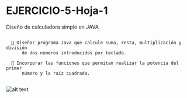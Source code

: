 # EJERCICIO-5-Hoja-1
Diseño de calculadora simple en JAVA


 ```
 
   🔴 Diseñar programa Java que calcule suma, resta, multiplicación y división 
       de dos números introducidos por teclado. 
 
   🔴 Incorporar las funciones que permitan realizar la potencia del primer 
       número y la raíz cuadrada.
       
```


![alt text](https://repository-images.githubusercontent.com/541172350/42fe53e3-fe77-44f0-afde-12fc98089e57)
